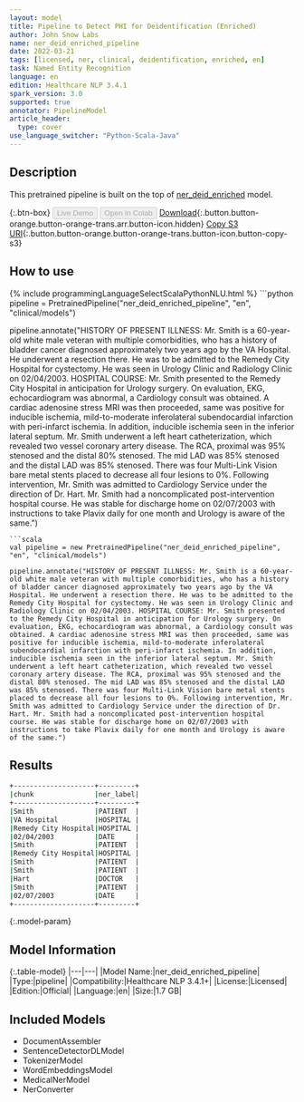 ```yaml
---
layout: model
title: Pipeline to Detect PHI for Deidentification (Enriched)
author: John Snow Labs
name: ner_deid_enriched_pipeline
date: 2022-03-21
tags: [licensed, ner, clinical, deidentification, enriched, en]
task: Named Entity Recognition
language: en
edition: Healthcare NLP 3.4.1
spark_version: 3.0
supported: true
annotator: PipelineModel
article_header:
  type: cover
use_language_switcher: "Python-Scala-Java"
---
```


## Description

This pretrained pipeline is built on the top of [ner_deid_enriched](https://nlp.johnsnowlabs.com/2021/03/31/ner_deid_enriched_en.html) model.

{:.btn-box}
<button class="button button-orange" disabled>Live Demo</button>
<button class="button button-orange" disabled>Open in Colab</button>
[Download](https://s3.amazonaws.com/auxdata.johnsnowlabs.com/clinical/models/ner_deid_enriched_pipeline_en_3.4.1_3.0_1647867856711.zip){:.button.button-orange.button-orange-trans.arr.button-icon.hidden}
[Copy S3 URI](s3://auxdata.johnsnowlabs.com/clinical/models/ner_deid_enriched_pipeline_en_3.4.1_3.0_1647867856711.zip){:.button.button-orange.button-orange-trans.button-icon.button-copy-s3}

## How to use



<div class="tabs-box" markdown="1">
{% include programmingLanguageSelectScalaPythonNLU.html %}
```python
pipeline = PretrainedPipeline("ner_deid_enriched_pipeline", "en", "clinical/models")

pipeline.annotate("HISTORY OF PRESENT ILLNESS: Mr. Smith is a 60-year-old white male veteran with multiple comorbidities, who has a history of bladder cancer diagnosed approximately two years ago by the VA Hospital. He underwent a resection there. He was to be admitted to the Remedy City Hospital for cystectomy. He was seen in Urology Clinic and Radiology Clinic on 02/04/2003. HOSPITAL COURSE: Mr. Smith presented to the Remedy City Hospital in anticipation for Urology surgery. On evaluation, EKG, echocardiogram was abnormal, a Cardiology consult was obtained. A cardiac adenosine stress MRI was then proceeded, same was positive for inducible ischemia, mild-to-moderate inferolateral subendocardial infarction with peri-infarct ischemia. In addition, inducible ischemia seen in the inferior lateral septum. Mr. Smith underwent a left heart catheterization, which revealed two vessel coronary artery disease. The RCA, proximal was 95% stenosed and the distal 80% stenosed. The mid LAD was 85% stenosed and the distal LAD was 85% stenosed. There was four Multi-Link Vision bare metal stents placed to decrease all four lesions to 0%. Following intervention, Mr. Smith was admitted to Cardiology Service under the direction of Dr. Hart. Mr. Smith had a noncomplicated post-intervention hospital course. He was stable for discharge home on 02/07/2003 with instructions to take Plavix daily for one month and Urology is aware of the same.")
```
```scala
val pipeline = new PretrainedPipeline("ner_deid_enriched_pipeline", "en", "clinical/models")

pipeline.annotate("HISTORY OF PRESENT ILLNESS: Mr. Smith is a 60-year-old white male veteran with multiple comorbidities, who has a history of bladder cancer diagnosed approximately two years ago by the VA Hospital. He underwent a resection there. He was to be admitted to the Remedy City Hospital for cystectomy. He was seen in Urology Clinic and Radiology Clinic on 02/04/2003. HOSPITAL COURSE: Mr. Smith presented to the Remedy City Hospital in anticipation for Urology surgery. On evaluation, EKG, echocardiogram was abnormal, a Cardiology consult was obtained. A cardiac adenosine stress MRI was then proceeded, same was positive for inducible ischemia, mild-to-moderate inferolateral subendocardial infarction with peri-infarct ischemia. In addition, inducible ischemia seen in the inferior lateral septum. Mr. Smith underwent a left heart catheterization, which revealed two vessel coronary artery disease. The RCA, proximal was 95% stenosed and the distal 80% stenosed. The mid LAD was 85% stenosed and the distal LAD was 85% stenosed. There was four Multi-Link Vision bare metal stents placed to decrease all four lesions to 0%. Following intervention, Mr. Smith was admitted to Cardiology Service under the direction of Dr. Hart. Mr. Smith had a noncomplicated post-intervention hospital course. He was stable for discharge home on 02/07/2003 with instructions to take Plavix daily for one month and Urology is aware of the same.")
```
</div>

## Results

```bash
+--------------------+---------+
|chunk               |ner_label|
+--------------------+---------+
|Smith               |PATIENT  |
|VA Hospital         |HOSPITAL |
|Remedy City Hospital|HOSPITAL |
|02/04/2003          |DATE     |
|Smith               |PATIENT  |
|Remedy City Hospital|HOSPITAL |
|Smith               |PATIENT  |
|Smith               |PATIENT  |
|Hart                |DOCTOR   |
|Smith               |PATIENT  |
|02/07/2003          |DATE     |
+--------------------+---------+
```

{:.model-param}
## Model Information

{:.table-model}
|---|---|
|Model Name:|ner_deid_enriched_pipeline|
|Type:|pipeline|
|Compatibility:|Healthcare NLP 3.4.1+|
|License:|Licensed|
|Edition:|Official|
|Language:|en|
|Size:|1.7 GB|

## Included Models

- DocumentAssembler
- SentenceDetectorDLModel
- TokenizerModel
- WordEmbeddingsModel
- MedicalNerModel
- NerConverter

